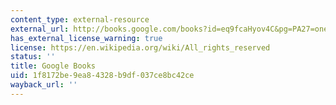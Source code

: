 ```yaml
---
content_type: external-resource
external_url: http://books.google.com/books?id=eq9fcaHyov4C&pg=PA27=onepage
has_external_license_warning: true
license: https://en.wikipedia.org/wiki/All_rights_reserved
status: ''
title: Google Books
uid: 1f8172be-9ea8-4328-b9df-037ce8bc42ce
wayback_url: ''
---
```

